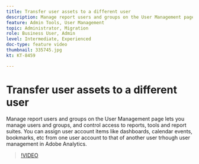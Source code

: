 ```yaml
---
title: Transfer user assets to a different user
description: Manage report users and groups on the User Management page lets you manage users and groups, and control access to reports, tools and report suites. You can assign user account items like dashboards, calendar events, bookmarks, etc from one user account to that of another user trhough user management in Adobe Analytics.
feature: Admin Tools, User Management
topic: Administrator, Migration 
role: Business User, Admin
level: Intermediate, Experienced
doc-type: feature video
thumbnail: 335745.jpg
kt: KT-8459

---
```

# Transfer user assets to a different user
Manage report users and groups on the User Management page lets you manage users and groups, and control access to reports, tools and report suites. You can assign user account items like dashboards, calendar events, bookmarks, etc from one user account to that of another user trhough user management in Adobe Analytics.


>[!VIDEO](https://publish.tv.adobe.com/bucket/1/category/5567/video/335745/)